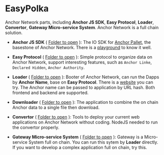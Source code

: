 # EasyPolka

Anchor Network parts, including **Anchor JS SDK**, **Easy Protocol**, **Loader**, **Convertor**, **Gateway Micro-service System**. Anchor Network is a full chain solution.

- **Anchor JS SDK** ( [Folder to open](https://github.com/ff13dfly/EasyPolka/tree/main/anchorJS) ): The IO SDK for [Anchor Pallet](https://github.com/ff13dfly/EasyAnchor), the basestone of Anchor Network. There is a [playground](https://playground.metanchor.net/) to know it well.

- **Easy Protocol** ( [Folder to open](https://github.com/ff13dfly/EasyPolka/tree/main/protocol) ): Simple protocol to organize data on Anchor Network, support interesting features, such as `Anchor Linke`, `Declared Hidden`, `Anchor Authority`.

- **Loader** ( [Folder to open](https://github.com/ff13dfly/EasyPolka/tree/main/loader) ): Booter of Anchor Network, can run the Dapps by **Anchor Name**, base on **Easy Protocol**. There is a [website](http://plinth.metanchor.net/) you can try. The Anchor name can be passed to application by URL hash. Both frontend and backend are supported.

- **Downloader** ( [Folder to open](https://github.com/ff13dfly/EasyPolka/tree/main/loader/downloder) ): The application to combine the on chain Anchor data to a single file then download.

- **Convertor** ( [Folder to open](https://github.com/ff13dfly/EasyPolka/tree/main/convertor) ): Tools to deploy your current web applications on Anchor Network without coding. NodeJS needed to run the convertor properly.

- **Gateway Micro-service System** ( [Folder to open](https://github.com/ff13dfly/EasyPolka/tree/main/gateway) ): Gateway is a Micro-service System full on chain. You can run this sytem by **Loader** directly. If you want to develop a complex application full on chain, try this.